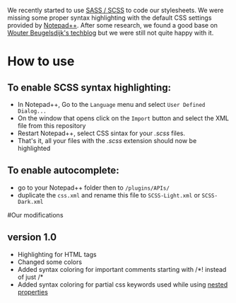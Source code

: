 We recently started to use [SASS / SCSS][1] to code our stylesheets. We were missing some proper syntax highlighting with the default CSS settings provided by [Notepad++][2]. After some research, we found a good base on [Wouter Beugelsdijk's techblog][3] but we were still not quite happy with it. 

# How to use

## To enable SCSS syntax highlighting:

*   In Notepad++, Go to the `Language` menu and select `User Defined Dialog...`
*   On the window that opens click on the `Import` button and select the XML file from this repository
* 	Restart Notepad++, select CSS sintax for your *.scss* files.
*   That's it, all your files with the *.scss* extension should now be highlighted

## To enable autocomplete:

*   go to your Notepad++ folder then to `/plugins/APIs/`
*   duplicate the `css.xml` and rename this file to `SCSS-Light.xml` or `SCSS-Dark.xml`

#Our modifications

## version 1.0

*   Highlighting for HTML tags
*   Changed some colors
*   Added syntax coloring for important comments starting with /\*! instead of just /\*
*   Added syntax coloring for partial css keywords used while using [nested properties][4]


 [1]: http://sass-lang.com
 [2]: http://notepad-plus-plus.org/
 [3]: http://tech.wiedo.nl/sass-3-notepad-user-defined-syntax-highlighti
 [4]: http://sass-lang.com/docs/yardoc/file.SASS_REFERENCE.html#nested_properties
